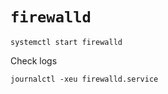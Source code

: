 # `firewalld`

```shell
systemctl start firewalld
```

Check logs

```shell
journalctl -xeu firewalld.service
```